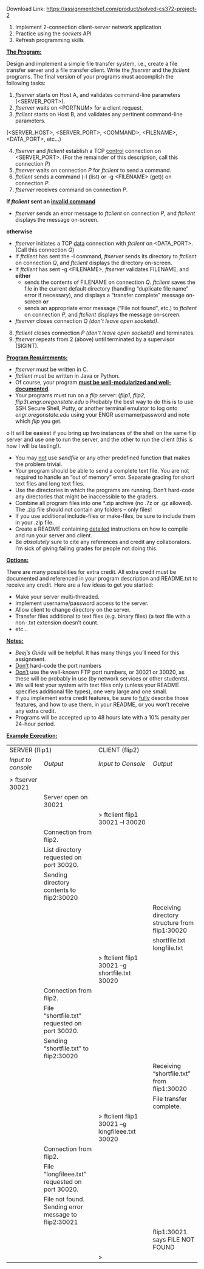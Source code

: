 Download Link: https://assignmentchef.com/product/solved-cs372-project-2
<br>
<ol>

 <li>Implement 2-connection client-server network application</li>

 <li>Practice using the <em>sockets</em> API</li>

 <li>Refresh programming skills</li>

</ol>

<strong> </strong>

<strong><u>The Program:</u></strong>

Design and implement a simple file transfer system, i.e., create a file transfer server and a file transfer client.  Write the <em>ftserver</em> and the <em>ftclient</em> programs.  The final version of your programs must accomplish the following tasks:

<ol>

 <li><em>ftserver</em> starts on Host A, and validates command-line parameters (&lt;SERVER_PORT&gt;).</li>

 <li><em>ftserver</em> waits on &lt;PORTNUM&gt; for a client request.</li>

 <li><em>ftclient</em> starts on Host B, and validates any pertinent command-line parameters.</li>

</ol>

(&lt;SERVER_HOST&gt;, &lt;SERVER_PORT&gt;, &lt;COMMAND&gt;, &lt;FILENAME&gt;, &lt;DATA_PORT&gt;, etc…)

<ol start="4">

 <li><em>ftserver</em> and <em>ftclient</em> establish a TCP <u>control</u> connection on &lt;SERVER_PORT&gt;. (For the remainder of this description, call this connection <em>P</em>)</li>

 <li><em>ftserver</em> waits on connection <em>P</em> for <em>ftclient</em> to send a command.</li>

 <li><em>ftclient</em> sends a command (-l (list) or -g &lt;FILENAME&gt; (get)) on connection <em>P</em>.</li>

 <li><em>ftserver</em> receives command on connection <em>P</em>.</li>

</ol>

<strong>If <em>ftclient</em> sent an <u>invalid command</u> </strong>

<ul>

 <li><em>ftserver</em> sends an error message to <em>ftclient</em> on connection <em>P</em>, and <em>ftclient</em> displays the message on-screen.</li>

</ul>

<strong>otherwise </strong>

<ul>

 <li><em>ftserver</em> initiates a TCP <u>data</u> connection with <em>ftclient</em> on &lt;DATA_PORT&gt;. (Call this connection <em>Q</em>)</li>

 <li>If <em>ftclient</em> has sent the -l command,<em> ftserver</em> sends its directory to <em>ftclient</em> on connection <em>Q</em>, and <em>ftclient</em> displays the directory on-screen.</li>

 <li>If <em>ftclient</em> has sent -g &lt;FILENAME&gt;,<em> ftserver</em> validates FILENAME, and <strong>either</strong>

  <ul>

   <li>sends the contents of FILENAME on connection <em>Q</em>. <em>ftclient</em> saves the file in the current default directory (handling “duplicate file name” error if necessary), and displays a “transfer complete” message on-screen <strong>  or  </strong></li>

   <li>sends an appropriate error message (“File not found”, etc.) to <em>ftclient</em> on connection <em>P</em>, and <em>ftclient</em> displays the message on-screen.</li>

  </ul></li>

 <li><em>ftserver</em> closes connection <em>Q (don’t leave open sockets!)</em>.</li>

</ul>

<ol start="8">

 <li><em>ftclient</em> closes connection <em>P (don’t leave open sockets!)</em> and terminates.</li>

 <li><em>ftserver</em> repeats from 2 (above) until terminated by a supervisor (SIGINT).</li>

</ol>

<strong><u>Program Requirements:</u></strong>

<ul>

 <li><em>ftserver</em> must be written in C.</li>

 <li><em>ftclient</em> must be written in Java or Python.</li>

 <li>Of course, your program <strong><u>must be well-modularized and well-documented</u></strong>.</li>

 <li>Your programs must run on a <em>flip</em> server: (<em>flip1</em>, <em>flip2</em>, <em>flip3</em>)<em>.engr.oregonstate.edu</em> o Probably the best way to do this is to use SSH Secure Shell, Putty, or another terminal emulator to log onto <em>engr.oregonstate.edu</em> using your ENGR username/password and note which <em>flip</em> you get.</li>

</ul>

o It will be easiest if you bring up two instances of the shell on the same flip server and use one to run the server, and the other to run the client (this is how I will be testing!).

<ul>

 <li>You may <u>not</u> use <em>sendfile</em> or any other predefined function that makes the problem trivial.</li>

 <li>Your program should be able to send a complete text file. You are not required to handle an “out of memory” error. Separate grading for short text files and long text files.</li>

 <li>Use the directories in which the programs are running. Don’t hard-code any directories that might be inaccessible to the graders.</li>

 <li>Combine all program files into one *.zip archive (no .7z or .gz allowed). The .zip file should not contain any folders – only files!</li>

 <li>If you use additional include-files or make-files, be sure to include them in your .zip file.</li>

 <li>Create a README containing <u>detailed</u> instructions on how to compile and run your server and client.</li>

 <li>Be <em>absolutely</em> sure to cite any references and credit any collaborators. I’m sick of giving failing grades for people not doing this.</li>

</ul>







<strong><u>Options:</u> </strong>

There are many possibilities for extra credit.  All extra credit must be documented and referenced in your program description and README.txt to receive any credit. Here are a few ideas to get you started:

<ul>

 <li>Make your server multi-threaded.</li>

 <li>Implement username/password access to the server.</li>

 <li>Allow client to change directory on the server.</li>

 <li>Transfer files additional to text files (e.g. binary files) (a text file with a non-.txt extension doesn’t count.</li>

 <li>etc…</li>

</ul>

<strong><u>Notes:</u></strong>

<ul>

 <li><em>Beej’s Guide</em> will be helpful. It has many things you’ll need for this assignment.</li>

 <li><u>Don’t</u> hard-code the port numbers</li>

 <li><u>Don’t</u> use the well-known FTP port numbers, or 30021 or 30020, as these will be probably in use (by network services or other students).</li>

 <li>We will test your system with text files only (unless your README specifies additional file types), one very large and one small.</li>

 <li>If you implement extra credit features, be sure to <u>fully</u> describe those features, and how to use them, in your README, or you won’t receive any extra credit.</li>

 <li>Programs will be accepted up to 48 hours late with a 10% penalty per 24-hour period.</li>

</ul>

<strong> </strong>

<strong><u>Example Execution:</u> </strong>

<strong> </strong>

<table width="738">

 <tbody>

  <tr>

   <td colspan="2" width="332">SERVER (flip1)</td>

   <td colspan="2" width="406">CLIENT (flip2)</td>

  </tr>

  <tr>

   <td width="138"><em>Input to console </em></td>

   <td width="194"><em>Output </em></td>

   <td width="250"><em>Input to Console </em></td>

   <td width="156"><em>Output </em></td>

  </tr>

  <tr>

   <td colspan="2" width="332"> </td>

   <td colspan="2" width="406"> </td>

  </tr>

  <tr>

   <td width="138">&gt; ftserver 30021</td>

   <td width="194"> </td>

   <td width="250"> </td>

   <td width="156"> </td>

  </tr>

  <tr>

   <td width="138"> </td>

   <td width="194">Server open on 30021</td>

   <td width="250"> </td>

   <td width="156"> </td>

  </tr>

  <tr>

   <td width="138"> </td>

   <td width="194"> </td>

   <td width="250">&gt; ftclient flip1 30021 –l 30020</td>

   <td width="156"> </td>

  </tr>

  <tr>

   <td width="138"> </td>

   <td width="194">Connection from flip2.</td>

   <td width="250"> </td>

   <td width="156"> </td>

  </tr>

  <tr>

   <td width="138"> </td>

   <td width="194">List directory requested on port 30020.</td>

   <td width="250"> </td>

   <td width="156"> </td>

  </tr>

  <tr>

   <td width="138"> </td>

   <td width="194">Sending directory contents to flip2:30020</td>

   <td width="250"> </td>

   <td width="156"> </td>

  </tr>

  <tr>

   <td width="138"> </td>

   <td width="194"> </td>

   <td width="250"> </td>

   <td width="156">Receiving directory structure from flip1:30020</td>

  </tr>

  <tr>

   <td width="138"> </td>

   <td width="194"> </td>

   <td width="250"> </td>

   <td width="156">shortfile.txt longfile.txt</td>

  </tr>

  <tr>

   <td width="138"> </td>

   <td width="194"> </td>

   <td width="250">&gt; ftclient flip1 30021 –g shortfile.txt 30020</td>

   <td width="156"> </td>

  </tr>

  <tr>

   <td width="138"> </td>

   <td width="194">Connection from flip2.</td>

   <td width="250"> </td>

   <td width="156"> </td>

  </tr>

  <tr>

   <td width="138"> </td>

   <td width="194">File “shortfile.txt” requested on port 30020.</td>

   <td width="250"> </td>

   <td width="156"> </td>

  </tr>

  <tr>

   <td width="138"> </td>

   <td width="194">Sending “shortfile.txt” to flip2:30020</td>

   <td width="250"> </td>

   <td width="156"> </td>

  </tr>

  <tr>

   <td width="138"> </td>

   <td width="194"> </td>

   <td width="250"> </td>

   <td width="156">Receiving “shortfile.txt” from flip1:30020</td>

  </tr>

  <tr>

   <td width="138"> </td>

   <td width="194"> </td>

   <td width="250"> </td>

   <td width="156">File transfer complete.</td>

  </tr>

  <tr>

   <td width="138"> </td>

   <td width="194"> </td>

   <td width="250">&gt; ftclient flip1 30021 –g longfileee.txt 30020</td>

   <td width="156"> </td>

  </tr>

  <tr>

   <td width="138"> </td>

   <td width="194">Connection from flip2.</td>

   <td width="250"> </td>

   <td width="156"> </td>

  </tr>

  <tr>

   <td width="138"> </td>

   <td width="194">File “longfileee.txt” requested on port 30020.</td>

   <td width="250"> </td>

   <td width="156"> </td>

  </tr>

  <tr>

   <td width="138"> </td>

   <td width="194">File not found. Sending error message to flip2:30021</td>

   <td width="250"> </td>

   <td width="156"> </td>

  </tr>

  <tr>

   <td width="138"> </td>

   <td width="194"> </td>

   <td width="250"> </td>

   <td width="156">flip1:30021 says FILE NOT FOUND</td>

  </tr>

  <tr>

   <td width="138"> </td>

   <td width="194"> </td>

   <td width="250">&gt;</td>

   <td width="156"> </td>

  </tr>

 </tbody>

</table>


